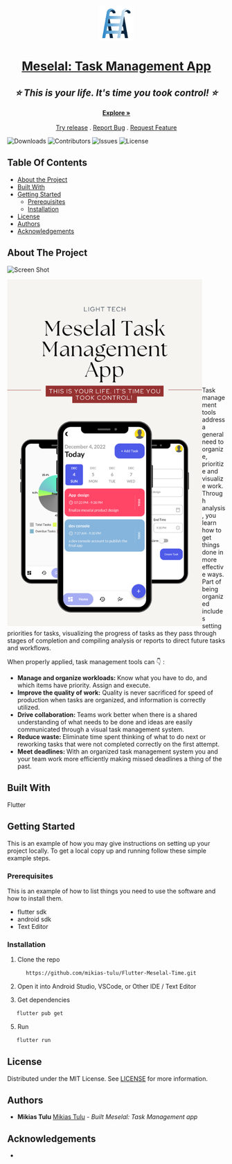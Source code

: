 <br/>
<p align="center">
  <a href="https://github.com/Mikias-tulu/flutter-meselal-time">
    <img src="https://raw.githubusercontent.com/mikias-tulu/Flutter-Meselal-Time/master/assets/images/launchericon.png" alt="Logo" width="80" height="80">
  </a>
<h1 align="center" style="border-bottom: none">
    <b>
        <a href="https://github.com/Mikias-tulu/flutter-meselal-time">Meselal: Task Management App</a><br>
    </b></h1>
    <h2 align="center" style="border-bottom: none"><i>⭐️  This is your life. It's time you took control!  ⭐️ </i>
</h2>
</p> 
<p align="center">
    <a href="https://github.com/Mikias-tulu/flutter-meselal-time"><strong>Explore »</strong></a>
    <br/>
    <br/>
    <a href="[https://github.com/Mikias-tulu/flutter-meselal-time](https://github.com/mikias-tulu/Flutter-Meselal-Time/releases/download/v0.0.1/app-release.apk)">Try release</a>
    .
    <a href="https://github.com/Mikias-tulu/flutter-meselal-time/issues">Report Bug</a>
    .
    <a href="https://github.com/Mikias-tulu/flutter-meselal-time/issues">Request Feature</a>
  </p>
</p>
<p align="center">

![Downloads](https://img.shields.io/github/downloads/Mikias-tulu/flutter-meselal-time/total) ![Contributors](https://img.shields.io/github/contributors/Mikias-tulu/flutter-meselal-time?color=dark-green) ![Issues](https://img.shields.io/github/issues/Mikias-tulu/flutter-meselal-time) ![License](https://img.shields.io/github/license/Mikias-tulu/flutter-meselal-time) 

</p>


## Table Of Contents

* [About the Project](#about-the-project)
* [Built With](#built-with)
* [Getting Started](#getting-started)
  * [Prerequisites](#prerequisites)
  * [Installation](#installation)
* [License](#license)
* [Authors](#authors)
* [Acknowledgements](#acknowledgements)

## About The Project

![Screen Shot]()
<p align="center">
<a href="url"><img src="https://raw.githubusercontent.com/mikias-tulu/Flutter-Meselal-Time/master/Meselal.png" align="left" height="800"></a> <br>
</br>
</p>

<br /><br /> <br /><br /> <br /><br /> <br /><br /> <br /><br /> 

## 


Task management tools address a general need to organize, prioritize and visualize work. Through analysis, you learn how to get things done in more effective ways. Part of being organized includes setting priorities for tasks, visualizing the progress of tasks as they pass through stages of completion and compiling analysis or reports to direct future tasks and workflows.

When properly applied, task management tools can :point_down: :

 * <b>Manage and organize workloads: </b> Know what you have to do, and which items have priority. Assign and execute.
 * <b>Improve the quality of work:</b> Quality is never sacrificed for speed of production when tasks are organized, and information is correctly utilized.
 * <b>Drive collaboration: </b>Teams work better when there is a shared understanding of what needs to be done and ideas are easily communicated through a visual task management system.
 * <b>Reduce waste: </b>Eliminate time spent thinking of what to do next or reworking tasks that were not completed correctly on the first attempt.
 * <b>Meet deadlines: </b>With an organized task management system you and your team work more efficiently making missed deadlines a thing of the past.


## Built With

Flutter 

## Getting Started

This is an example of how you may give instructions on setting up your project locally.
To get a local copy up and running follow these simple example steps.

### Prerequisites

This is an example of how to list things you need to use the software and how to install them.

* flutter sdk
* android sdk
* Text Editor

### Installation

1. Clone the repo

```sh
      https://github.com/mikias-tulu/Flutter-Meselal-Time.git
```

2.  Open it into Android Studio, VSCode, or Other IDE / Text Editor

4. Get dependencies 

```bash
   flutter pub get
```
5. Run

```sh
   flutter run
```


## License

Distributed under the MIT License. See [LICENSE](https://github.com/Mikias-tulu/flutter-meselal-time/blob/main/LICENSE.md) for more information.

## Authors

* **Mikias Tulu**  [Mikias Tulu](https://github.com/mikias-tulu) - *Built Meselal: Task Management app*

## Acknowledgements

* []()

